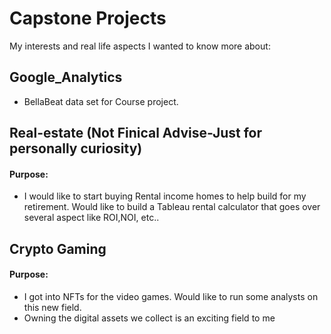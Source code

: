 # Capstone Projects
My interests and real life aspects I wanted to know more about:

## Google_Analytics
* BellaBeat data set for Course project. 

## Real-estate (Not Finical Advise-Just for personally curiosity)
#### Purpose:
* I would like to start buying Rental income homes to help build for my retirement. Would like to build a Tableau rental calculator that goes over several aspect like ROI,NOI, etc..


## Crypto Gaming
#### Purpose:
* I got into NFTs for the video games. Would like to run some analysts on this new field. 
* Owning the digital assets we collect is an exciting field to me
